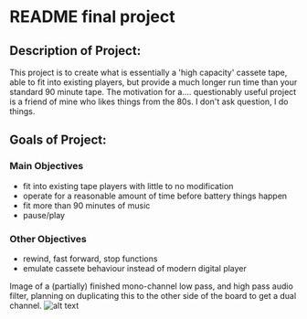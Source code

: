 # README final project
## Description of Project: 

This project is to create what is essentially a 'high capacity' cassete tape, able to fit into existing players, but provide a much longer run time than your standard 90 minute tape. The motivation for a.... questionably useful project is a friend of mine who likes things from the 80s. I don't ask question, I do things. 

## Goals of Project:

### Main Objectives
- fit into existing tape players with little to no modification
- operate for a reasonable amount of time before battery things happen
- fit more than 90 minutes of music
- pause/play

### Other Objectives
- rewind, fast forward, stop functions
- emulate cassete behaviour instead of modern digital player



Image of a (partially) finished mono-channel low pass, and high pass audio filter, planning on duplicating this to the other side of the board to get a dual channel. 
![alt text](https://media.discordapp.net/attachments/559906716419096600/834112284933488650/DSC_0010.JPG?width=1157&height=651)

